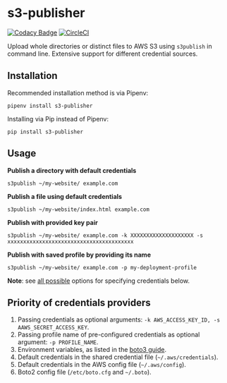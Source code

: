 # s3-publisher 

[![Codacy Badge](https://api.codacy.com/project/badge/Grade/91264fd782414d7c8c40d7e2dbc4254a)](https://www.codacy.com/app/vagiz.d/s3-publisher?utm_source=github.com&amp;utm_medium=referral&amp;utm_content=vduseev/s3-publisher&amp;utm_campaign=Badge_Grade) 
[![CircleCI](https://circleci.com/gh/vduseev/s3-publisher/tree/master.svg?style=svg)](https://circleci.com/gh/vduseev/s3-publisher/tree/master)

Upload whole directories or distinct files to AWS S3 using `s3publish` in command line. Extensive support for different credential sources.

## Installation

Recommended installation method is via Pipenv:
```
pipenv install s3-publisher
```

Installing via Pip instead of Pipenv:
```
pip install s3-publisher
```

## Usage

**Publish a directory with default credentials**
```
s3publish ~/my-website/ example.com
```

**Publish a file using default credentials**
```
s3publish ~/my-website/index.html example.com
```

**Publish with provided key pair**
```
s3publish ~/my-website/ example.com -k XXXXXXXXXXXXXXXXXXXX -s xxxxxxxxxxxxxxxxxxxxxxxxxxxxxxxxxxxxxxxx 
```

**Publish with saved profile by providing its name**
```
s3publish ~/my-website/ example.com -p my-deployment-profile
```

**Note**: see [all possible](#priority-of-credentials-providers) options for specifying credentials below.

## Priority of credentials providers

1. Passing credentials as optional arguments: `-k AWS_ACCESS_KEY_ID, -s AAWS_SECRET_ACCESS_KEY`.
1. Passing profile name of pre-configured credentials as optional argument: `-p PROFILE_NAME`.
1. Environment variables, as listed in the [boto3 guide](http://boto3.readthedocs.io/en/latest/guide/configuration.html#environment-variable-configuration).
1. Default credentials in the shared credential file (`~/.aws/credentials`).
1. Default credentials in the AWS config file (`~/.aws/config`).
1. Boto2 config file (`/etc/boto.cfg` and `~/.boto`).

